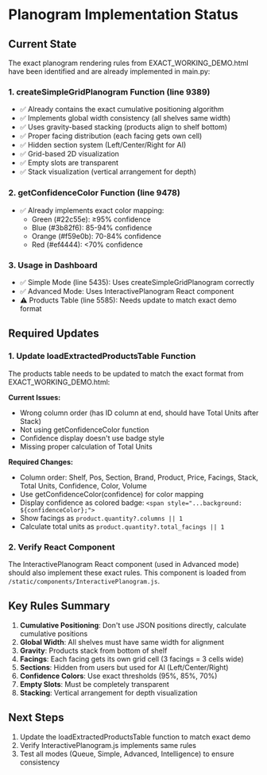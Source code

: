 # Planogram Implementation Status

## Current State

The exact planogram rendering rules from EXACT_WORKING_DEMO.html have been identified and are already implemented in main.py:

### 1. createSimpleGridPlanogram Function (line 9389)
- ✅ Already contains the exact cumulative positioning algorithm
- ✅ Implements global width consistency (all shelves same width)
- ✅ Uses gravity-based stacking (products align to shelf bottom)
- ✅ Proper facing distribution (each facing gets own cell)
- ✅ Hidden section system (Left/Center/Right for AI)
- ✅ Grid-based 2D visualization
- ✅ Empty slots are transparent
- ✅ Stack visualization (vertical arrangement for depth)

### 2. getConfidenceColor Function (line 9478)
- ✅ Already implements exact color mapping:
  - Green (#22c55e): ≥95% confidence
  - Blue (#3b82f6): 85-94% confidence
  - Orange (#f59e0b): 70-84% confidence
  - Red (#ef4444): <70% confidence

### 3. Usage in Dashboard
- ✅ Simple Mode (line 5435): Uses createSimpleGridPlanogram correctly
- ✅ Advanced Mode: Uses InteractivePlanogram React component
- ⚠️ Products Table (line 5585): Needs update to match exact demo format

## Required Updates

### 1. Update loadExtractedProductsTable Function
The products table needs to be updated to match the exact format from EXACT_WORKING_DEMO.html:

**Current Issues:**
- Wrong column order (has ID column at end, should have Total Units after Stack)
- Not using getConfidenceColor function
- Confidence display doesn't use badge style
- Missing proper calculation of Total Units

**Required Changes:**
- Column order: Shelf, Pos, Section, Brand, Product, Price, Facings, Stack, Total Units, Confidence, Color, Volume
- Use getConfidenceColor(confidence) for color mapping
- Display confidence as colored badge: `<span style="...background: ${confidenceColor};">`
- Show facings as `product.quantity?.columns || 1`
- Calculate total units as `product.quantity?.total_facings || 1`

### 2. Verify React Component
The InteractivePlanogram React component (used in Advanced mode) should also implement these exact rules. This component is loaded from `/static/components/InteractivePlanogram.js`.

## Key Rules Summary

1. **Cumulative Positioning**: Don't use JSON positions directly, calculate cumulative positions
2. **Global Width**: All shelves must have same width for alignment
3. **Gravity**: Products stack from bottom of shelf
4. **Facings**: Each facing gets its own grid cell (3 facings = 3 cells wide)
5. **Sections**: Hidden from users but used for AI (Left/Center/Right)
6. **Confidence Colors**: Use exact thresholds (95%, 85%, 70%)
7. **Empty Slots**: Must be completely transparent
8. **Stacking**: Vertical arrangement for depth visualization

## Next Steps

1. Update the loadExtractedProductsTable function to match exact demo
2. Verify InteractivePlanogram.js implements same rules
3. Test all modes (Queue, Simple, Advanced, Intelligence) to ensure consistency